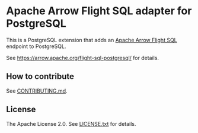 <!--
  Licensed to the Apache Software Foundation (ASF) under one
  or more contributor license agreements.  See the NOTICE file
  distributed with this work for additional information
  regarding copyright ownership.  The ASF licenses this file
  to you under the Apache License, Version 2.0 (the
  "License"); you may not use this file except in compliance
  with the License.  You may obtain a copy of the License at

    http://www.apache.org/licenses/LICENSE-2.0

  Unless required by applicable law or agreed to in writing,
  software distributed under the License is distributed on an
  "AS IS" BASIS, WITHOUT WARRANTIES OR CONDITIONS OF ANY
  KIND, either express or implied.  See the License for the
  specific language governing permissions and limitations
  under the License.
-->

# Apache Arrow Flight SQL adapter for PostgreSQL

This is a PostgreSQL extension that adds an [Apache Arrow Flight
SQL][apache-arrow-flight-sql] endpoint to PostgreSQL.

See https://arrow.apache.org/flight-sql-postgresql/ for details.

## How to contribute

See [CONTRIBUTING.md](CONTRIBUTION.md).

## License

The Apache License 2.0. See [LICENSE.txt](LICENSE.txt) for details.

[apache-arrow-flight-sql]: https://arrow.apache.org/docs/format/FlightSql.html
